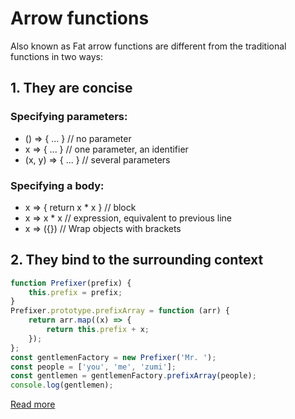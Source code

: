 # Arrow functions

Also known as Fat arrow functions are different from the traditional functions in two ways:

## 1. They are concise

### Specifying parameters:

* () => { ... } // no parameter
* x => { ... } // one parameter, an identifier
* (x, y) => { ... } // several parameters

### Specifying a body:

* x => { return x * x }  // block
* x => x * x  // expression, equivalent to previous line
* x => ({}) // Wrap objects with brackets

## 2. They bind to the surrounding context

```js
function Prefixer(prefix) {
    this.prefix = prefix;
}
Prefixer.prototype.prefixArray = function (arr) {
    return arr.map((x) => {
        return this.prefix + x;
    });
};
const gentlemenFactory = new Prefixer('Mr. ');
const people = ['you', 'me', 'zumi'];
const gentlemen = gentlemenFactory.prefixArray(people);
console.log(gentlemen);
```

[Read more](http://exploringjs.com/es6/ch_arrow-functions.html)